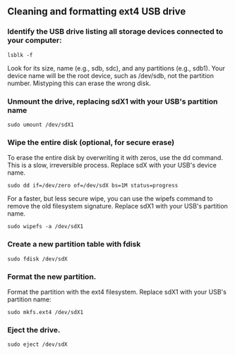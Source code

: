 ## Cleaning and formatting ext4 USB drive

### Identify the USB drive listing all storage devices connected to your computer:

    lsblk -f

Look for its size, name (e.g., sdb, sdc), and any partitions (e.g., sdb1). Your device name will be the root device, such as /dev/sdb, not the partition number. Mistyping this can erase the wrong disk.

### Unmount the drive, replacing sdX1 with your USB's partition name

    sudo umount /dev/sdX1

### Wipe the entire disk (optional, for secure erase)

To erase the entire disk by overwriting it with zeros, use the dd command. This is a slow, irreversible process. Replace sdX with your USB's device name.

    sudo dd if=/dev/zero of=/dev/sdX bs=1M status=progress

For a faster, but less secure wipe, you can use the wipefs command to remove the old filesystem signature. Replace sdX1 with your USB's partition name.

    sudo wipefs -a /dev/sdX1

### Create a new partition table with fdisk

    sudo fdisk /dev/sdX

### Format the new partition.

Format the partition with the ext4 filesystem. Replace sdX1 with your USB's partition name:

    sudo mkfs.ext4 /dev/sdX1

### Eject the drive.

    sudo eject /dev/sdX
